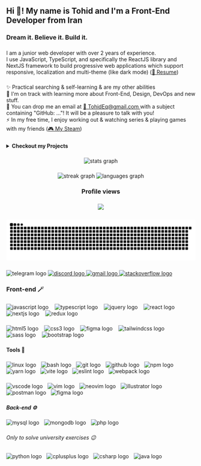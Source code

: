<h2 align="left">Hi 👋! My name is Tohid and I'm a Front-End Developer from Iran</h2>

###

<h3 align="left">Dream it. Believe it. Build it.</h3>

###

<p align="left">I am a junior web developer with over 2 years of experience.<br>I use JavaScript, TypeScript, and specifically the ReactJS library and NextJS framework to build
progressive web applications which support responsive, localization and multi-theme (like dark mode) (<a href="/Tohid Eghdami resume.pdf" target="_blank">📜 Resume</a>)<!-- & 2-way direction (soon) --></p>

###

<p align="left">✨ Practical searching & self-learning & are my other abilities<br>🌱 I'm on track with learning more about Front-End, Design, DevOps and new stuff.<br>💬 You can drop me an email at <a href="mailto:TohidEq@gmail.com" target="_blank">📧 TohidEq@gmail.com </a> with a subject containing "GitHub: ..."! It will be a pleasure to talk with you!<br>⚡ In my free time, I enjoy working out & watching series & playing games with my friends (<a href="http://steamcommunity.com/id/tohideq" target="_blank">🎮 My Steam</a>) </p>

###

<p>

<details>
  <summary>
  <b>Checkout my Projects</b>
  </summary>
  <br>
  <details>
    <summary>
    <b>Web-Front</b>
    </summary>
    <br>
    - NextJS:
      <br>
      - <a href="https://github.com/TohidEq/web-design-1" target="_blank">🌙✨ Night Trips</a> . Coding <a href="https://www.figma.com/design/qinMy6AE08VosT4d52uHxH/" target="blank">this FigmaProject </a> . NextJS . <a href="https://web-design-1-night-trips-teq.vercel.app/" target="_blank">Demo</a>
      <br>
      - <a href="https://github.com/TohidEq/nextjs-blog/" target="_blank">Nextjs Blog</a> . Getting posts from <a href="https://github.com/TohidEq/test-mdx-posts" target="blank">A Github Repo</a> and show them to u :D . NextJS . <a href="http://tohideq-blog.vercel.app/" target="_blank">Demo</a>
      <br>
      - <a href="https://github.com/TohidEq/next-counter/" target="_blank">Counter app</a> . Counter app . NextJS . <a href="https://next-counter-teq.netlify.app/6/2/" target="_blank">Demo (change numbers in url)</a>
      <br>
      - <a href="https://github.com/TohidEq/wiki-cher/" target="_blank">Wiki Cher</a> . Search into WikiPedia . NextJS . <a href="https://wikicher.netlify.app/" target="_blank">Demo</a>
      <br>
      - <a href="https://github.com/TohidEq/sha256-guess/" target="_blank">Sha256 Guess</a> . Sha256 Guessing game . NextJS . <a href="https://sha256-guess.vercel.app/" target="_blank">Demo</a>
      <br><br>
    - React:
      <br>
      - <a href="https://github.com/TohidEq/finger-gridshot-aimlab" target="_blank">AimLab (Finger Gridshot)</a> . Finger mode of AimLab game . React . <a href="http://finger-gridshot.vercel.app/" target="_blank">Demo</a>
      <br>
      - <a href="https://github.com/TohidEq/simple-blog/" target="_blank">Blog (Local Storage)</a> . Blog with saving data in localstorage . React . <a href="http://simple-blog-tohideq.netlify.app/" target="_blank">Demo</a>
      <br>
      - <a href="https://github.com/TohidEq/knights-tour/" target="_blank">Knight's Tour</a> . Simple Gmae. This is a sequence of moves of a knight on a chessboard such that the knight visits every square exactly once . React . <a href="http://knights-tour-zeta.vercel.app" target="_blank">Demo</a>
      <br>
      - <a href="https://github.com/TohidEq/joke-maker-site" target="_blank">Joke Maker</a> . Generate Jokes with your name :D . React . <a href="http://joke-maker-tohideq.netlify.app/" target="_blank">Demo</a>
      <br>
      - <a href="https://github.com/TohidEq/cooking-bro/" target="_blank">Cooking Recipes</a> . With more themes . JSon-server, React
      <br>
      - <a href="https://github.com/TohidEq/100-hour-clock/" target="_blank">100 Hours Clock</a> . Your days are 100H. Enjoy your new timing . React . <a href="http://100-hour-clock.vercel.app/" target="_blank">Demo</a>
      <br>
      - <a href="https://github.com/TohidEq/memory-game" target="_blank">Memory Game</a> . Memory Card Game . React . <a href="http://memory-game-te.vercel.app/" target="_blank">Demo</a>
      <br>
      - <a href="https://github.com/TohidEq/blog-json-server/" target="_blank">Blog + JSon server</a> . JSon-server, React
      <br><br>
    - More:<br>
      - <a href="https://github.com/TohidEq/personal_website" target="_blank">Personal Website</a> . Just 4 training coding . <a href="https://verdant-piroshki-de0372.netlify.app/public/" target="_blank">Demo</a><br>
      - <a href="https://github.com/TohidEq/G2Tech-Exercise-2-Calculator" target="_blank">Calculator</a> . Simple Calculator . <a href="http://calculator-simple-rho.vercel.app" target="_blank">Demo</a><br>
  </details>
  <br>
  <details>
    <summary>
    <b>Web-Back</b>
    </summary>
    - <a href="https://github.com/TohidEq/chat-app-1/" target="_blank">Chat App</a> . Chat with different browser sessions in your system
    <br>
  </details>
  <br>
  <details>
    <summary>
    <b>Rust</b>
    </summary>
    - <a href="https://github.com/TohidEq/rust-game-tetris/" target="_blank">Tetris Game</a>
    <br>
    - <a href="https://github.com/TohidEq/rust-game-minesweeper/" target="_blank">Minesweeper Game</a>
    <br>
    - <a href="https://github.com/TohidEq/rust-game-snake/" target="_blank">Snake Game</a>
    <br>
    - <a href="https://github.com/TohidEq/rust-game-riverride/" target="_blank">Riverride Game</a>

  </details>
</details>
</p>

###

<div align="center">
  <img src="https://github-readme-stats.vercel.app/api?username=TohidEq&hide_title=true&hide_rank=false&show_icons=true&include_all_commits=true&count_private=true&disable_animations=false&theme=github_dark&locale=en&hide_border=true&order=1" height="170" alt="stats graph"  />
</div>

###

<div align="center">
  <img src="https://streak-stats.demolab.com?user=TohidEq&locale=en&mode=daily&theme=github_dark&hide_border=true&border_radius=5" height="150" alt="streak graph"  />
  <img src="https://github-readme-stats.vercel.app/api/top-langs?username=TohidEq&locale=en&hide_title=true&layout=compact&card_width=320&langs_count=6&theme=github_dark&hide_border=true" height="150" alt="languages graph"  />
</div>

###

<h3 align="center">Profile views</h3>

###

<div align="center">
  <img src="https://profile-counter.glitch.me/TohidEq/count.svg?"  />
</div>

###

<img src="https://raw.githubusercontent.com/TohidEq/TohidEq/output/snake.svg" alt="Snake animation" />

###

<div align="left">
  <img src="https://img.shields.io/static/v1?message=@Tohid_Eq&logo=telegram&label=&color=2CA5E0&logoColor=white&labelColor=&style=for-the-badge" height="31" alt="telegram logo"  />
  <a href="@TohidEq" target="_blank">
    <img src="https://img.shields.io/static/v1?message=@TohidEq&logo=discord&label=&color=7289DA&logoColor=white&labelColor=&style=for-the-badge" height="31" alt="discord logo"  />
  </a>
  <a href="mailto:TohidEq@gmail.com" target="_blank">
    <img src="https://img.shields.io/static/v1?message=Gmail&logo=gmail&label=&color=D14836&logoColor=white&labelColor=&style=for-the-badge" height="31" alt="gmail logo"  />
  </a>
  <a href="https://stackoverflow.com/users/18447603/tohideq" target="_blank">
    <img src="https://img.shields.io/static/v1?message=Stackoverflow&logo=stackoverflow&label=&color=FE7A16&logoColor=white&labelColor=&style=for-the-badge" height="31" alt="stackoverflow logo"  />
  </a>
</div>

###

<h3 align="left">Front-end 🪄</h3>

###

<div align="left">
  <img src="https://img.shields.io/badge/JavaScript-F7DF1E?logo=javascript&logoColor=black&style=for-the-badge" height="30" alt="javascript logo"  />
  <img width="8" />
  <img src="https://img.shields.io/badge/TypeScript-3178C6?logo=typescript&logoColor=white&style=for-the-badge" height="30" alt="typescript logo"  />
  <img width="8" />
  <img src="https://img.shields.io/badge/jQuery-0769AD?logo=jquery&logoColor=white&style=for-the-badge" height="30" alt="jquery logo"  />
  <img width="8" />
  <img src="https://img.shields.io/badge/React-61DAFB?logo=react&logoColor=black&style=for-the-badge" height="30" alt="react logo"  />
  <img width="8" />
  <img src="https://img.shields.io/badge/Next.js-000000?logo=nextdotjs&logoColor=white&style=for-the-badge" height="30" alt="nextjs logo"  />
  <img width="8" />
  <img src="https://img.shields.io/badge/Redux-764ABC?logo=redux&logoColor=white&style=for-the-badge" height="30" alt="redux logo"  />
</div>

###

<div align="left">
  <img src="https://img.shields.io/badge/HTML5-E34F26?logo=html5&logoColor=white&style=for-the-badge" height="26" alt="html5 logo"  />
  <img width="8" />
  <img src="https://img.shields.io/badge/CSS3-1572B6?logo=css3&logoColor=white&style=for-the-badge" height="26" alt="css3 logo"  />
  <img width="8" />
  <img src="https://img.shields.io/badge/Figma-F24E1E?logo=figma&logoColor=white&style=for-the-badge" height="26" alt="figma logo"  />
  <img width="8" />
  <img src="https://img.shields.io/badge/Tailwind CSS-06B6D4?logo=tailwindcss&logoColor=black&style=for-the-badge" height="26" alt="tailwindcss logo"  />
  <img width="8" />
  <img src="https://img.shields.io/badge/Sass-CC6699?logo=sass&logoColor=black&style=for-the-badge" height="26" alt="sass logo"  />
  <img width="8" />
  <img src="https://img.shields.io/badge/Bootstrap-7952B3?logo=bootstrap&logoColor=white&style=for-the-badge" height="26" alt="bootstrap logo"  />
</div>

###

<h4 align="left">Tools 🧰</h4>

###

<div align="left">
  <img src="https://img.shields.io/badge/Linux-FCC624?logo=linux&logoColor=black&style=for-the-badge" height="25" alt="linux logo"  />
  <img width="5" />
  <img src="https://img.shields.io/badge/GNU Bash-4EAA25?logo=gnubash&logoColor=white&style=for-the-badge" height="25" alt="bash logo"  />
  <img width="5" />
  <img src="https://img.shields.io/badge/Git-F05032?logo=git&logoColor=white&style=for-the-badge" height="25" alt="git logo"  />
  <img width="5" />
  <img src="https://img.shields.io/badge/GitHub-181717?logo=github&logoColor=white&style=for-the-badge" height="25" alt="github logo"  />
  <img width="5" />
  <img src="https://img.shields.io/badge/npm-CB3837?logo=npm&logoColor=white&style=for-the-badge" height="25" alt="npm logo"  />
  <img width="5" />
  <img src="https://img.shields.io/badge/Yarn-2C8EBB?logo=yarn&logoColor=white&style=for-the-badge" height="25" alt="yarn logo"  />
  <img width="5" />
  <img src="https://img.shields.io/badge/Vite-646CFF?logo=vite&logoColor=white&style=for-the-badge" height="25" alt="vite logo"  />
  <img width="5" />
  <img src="https://img.shields.io/badge/ESLint-4B32C3?logo=eslint&logoColor=white&style=for-the-badge" height="25" alt="eslint logo"  />
  <img width="5" />
  <img src="https://img.shields.io/badge/Webpack-8DD6F9?logo=webpack&logoColor=black&style=for-the-badge" height="25" alt="webpack logo"  />
</div>

###

<div align="left">
  <img src="https://img.shields.io/badge/Visual Studio Code-007ACC?logo=visualstudiocode&logoColor=white&style=for-the-badge" height="25" alt="vscode logo"  />
  <img width="5" />
  <img src="https://img.shields.io/badge/Vim-019733?logo=vim&logoColor=white&style=for-the-badge" height="25" alt="vim logo"  />
  <img width="5" />
  <img src="https://img.shields.io/badge/Neovim-57A143?logo=neovim&logoColor=black&style=for-the-badge" height="25" alt="neovim logo"  />
  <img width="5" />
  <img src="https://img.shields.io/badge/Adobe Illustrator-FF9A00?logo=adobeillustrator&logoColor=black&style=for-the-badge" height="25" alt="illustrator logo"  />
  <img width="5" />
  <img src="https://img.shields.io/badge/Postman-FF6C37?logo=postman&logoColor=black&style=for-the-badge" height="25" alt="postman logo"  />
  <img width="5" />
  <img src="https://img.shields.io/badge/Figma-F24E1E?logo=figma&logoColor=white&style=for-the-badge" height="25" alt="figma logo"  />
</div>

###

<h5 align="left">Back-end ⚙️</h5>

###

<div align="left">
  <img src="https://img.shields.io/badge/MySQL-4479A1?logo=mysql&logoColor=white&style=for-the-badge" height="25" alt="mysql logo"  />
  <img width="5" />
  <img src="https://img.shields.io/badge/MongoDB-47A248?logo=mongodb&logoColor=white&style=for-the-badge" height="25" alt="mongodb logo"  />
  <img width="5" />
  <img src="https://img.shields.io/badge/PHP-777BB4?logo=php&logoColor=black&style=for-the-badge" height="25" alt="php logo"  />
<!--   <img width="5" />
  <img src="https://img.shields.io/badge/Laravel-FF2D20?logo=laravel&logoColor=white&style=for-the-badge" height="25" alt="laravel logo"  /> -->
</div>

###

<h6 align="left">Only to solve university exercises 😉</h6>

###

<div align="left">
  <img src="https://img.shields.io/badge/Python-3776AB?logo=python&logoColor=white&style=for-the-badge" height="22" alt="python logo"  />
  <img width="5" />
  <img src="https://img.shields.io/badge/C++-00599C?logo=cplusplus&logoColor=white&style=for-the-badge" height="22" alt="cplusplus logo"  />
  <img width="5" />
  <img src="https://img.shields.io/badge/C Sharp-239120?logo=csharp&logoColor=white&style=for-the-badge" height="22" alt="csharp logo"  />
  <img width="5" />
  <img src="https://skillicons.dev/icons?i=java" height="22" alt="java logo"  />
</div>

###
